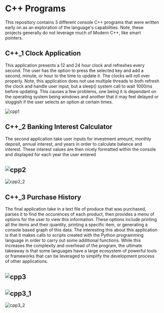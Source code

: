 # C++ Programs
This repository contains 3 different console C++ programs that were written early on as an exploration of the language's capabilities. Note, these projects generally do not leverage much of Modern C++, like smart pointers.

## C++_1 Clock Application
This application presents a 12 and 24 hour clock and refreshes every second. The user has the option to press the selected key and add a second, minute, or hour to the time to update it. The clocks will roll over properly. Note, this application does not use multiple threads to both refresh the clock and handle user input, but a sleep() system call to wait 1000ms before updating. This causes a few problems, one being it is dependant on the operating system being windows and another that it may feel delayed or sluggish if the user selects an option at certain times.

![cpp1](https://github.com/Mujanov3737/Cpp-Programs/assets/75598761/8f6abc41-ca1c-4393-afa6-284772a79d87)

## C++_2 Banking Interest Calculator
The second application take user inputs for investment amount, monthly deposit, annual interest, and years in order to calculate balance and interest. These interest values are then nicely formatted within the console and displayed for each year the user entered

![cpp2](https://github.com/Mujanov3737/Cpp-Programs/assets/75598761/c7d9712e-00b4-4d2a-9ab3-bd2b7e7c30f8)
----------------------------------
![cpp2_2](https://github.com/Mujanov3737/Cpp-Programs/assets/75598761/d70b0eba-2c9d-45be-a275-5406e66dec93)

## C++_3 Purchase History
The final application take in a text file of produce that was purchased, parses it to find the occurences of each product, then provides a menu of options for the user to view this information. These options include printing all the items and their quantity, printing a specific item, or generating a console based graph of this data. The interesting this about this application is that it makes calls to scripts created with the Python programming language in order to carry out some additional functions. While this increases the complexity and overhead of the program, the ultimate takeaway is that some languages have a large ecosystem of powerful tools or frameworks that can be leveraged to simplify the development process of other applications.

![cpp3](https://github.com/Mujanov3737/Cpp-Programs/assets/75598761/4bda1f42-bf38-468d-adf5-762f93cdd175)
----------------------------------
![cpp3_1](https://github.com/Mujanov3737/Cpp-Programs/assets/75598761/dc1054d8-e1b8-4ac4-982a-da44260a0306)
----------------------------------
![cpp3_2](https://github.com/Mujanov3737/Cpp-Programs/assets/75598761/35b5b2ed-9120-47a5-aa92-9d7ccf022f95)

